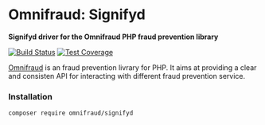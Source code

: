 # Omnifraud: Signifyd

**Signifyd driver for the Omnifraud PHP fraud prevention library**

[![Build Status](https://travis-ci.org/lxrco/omnifraud-signifyd.svg?branch=master)](https://travis-ci.org/lxrco/omnifraud-signifyd)
[![Test Coverage](https://api.codeclimate.com/v1/badges/d6fc017f691c3d77ffb6/test_coverage)](https://codeclimate.com/github/lxrco/omnifraud-signifyd/test_coverage)

[Omnifraud](https://github.com/lxrco/omnifraud) is an fraud prevention livrary for PHP. It aims at providing a clear and consisten API for interacting with different fraud prevention service.

### Installation

```bash
composer require omnifraud/signifyd
```
